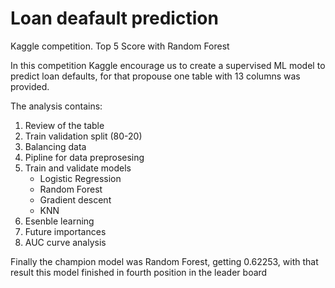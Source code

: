 # Loan deafault prediction
Kaggle competition. Top 5 Score with Random Forest

In this competition Kaggle encourage us to create a supervised ML model to predict loan defaults, for that propouse one table with 13 columns was provided.

The analysis contains:

1. Review of the table
2. Train validation split (80-20)
3. Balancing data
4. Pipline for data preprosesing
5. Train and validate models
   - Logistic Regression
   - Random Forest
   - Gradient descent
   - KNN
6. Esenble learning
7. Future importances
8. AUC curve analysis

Finally the champion model was Random Forest, getting 0.62253, with that result this model finished in fourth position in the leader board
